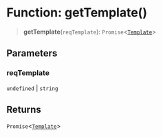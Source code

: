 # Function: getTemplate()

> **getTemplate**(`reqTemplate`): `Promise`\<[`Template`](../type-aliases/Template.md)\>

## Parameters

### reqTemplate

`undefined` | `string`

## Returns

`Promise`\<[`Template`](../type-aliases/Template.md)\>
